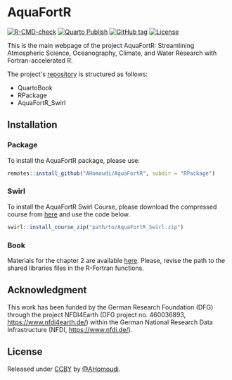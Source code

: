 # AquaFortR

<!-- badges: start -->
[![R-CMD-check](https://github.com/AHomoudi/AquaFortR/actions/workflows/R-CMD-check.yaml/badge.svg)](https://github.com/AHomoudi/AquaFortR/actions/workflows/R-CMD-check.yaml)
[![Quarto Publish](https://github.com/AHomoudi/AquaFortR/workflows/Quarto%20Publish/badge.svg)](https://github.com/AHomoudi/AquaFortR/actions?query=workflow:"Quarto+Publish")
[![GitHub tag](https://img.shields.io/github/tag/AHomoudi/AquaFortR?include_prereleases=&sort=semver&color=blue)](https://github.com/AHomoudi/AquaFortR/releases/)
[![License](https://img.shields.io/badge/License-CCBY-blue)](#license)
<!-- badges: end -->

This is the main webpage of the project AquaFortR: Streamlining Atmospheric Science, Oceanography, Climate, and Water Research with Fortran-accelerated R. 

The project's [repository](https://github.com/AHomoudi/AquaFortR/) is structured as follows:

 - QuartoBook  
 - RPackage  
 - AquaFortR_Swirl

## Installation 

### Package

To install the AquaFortR package, please use: 

```r
remotes::install_github("AHomoudi/AquaFortR", subdir = "RPackage")
```
### Swirl
To install the AquaFortR Swirl Course, please download the compressed course from 
<a href="AquaFortR_Swirl.zip">here</a> and use the code below. 

```r
swirl::install_course_zip("path/to/AquaFortR_Swirl.zip")
```

### Book 

Materials for the chapter 2 are available <a href="AquaFortR_Codes.zip">here</a>. Please, 
revise the path to the shared libraries files in the R-Fortran functions.


## Acknowledgment

This work has been funded by the German Research Foundation (DFG) through the project NFDI4Earth (DFG project no. 460036893, https://www.nfdi4earth.de/) within the German National Research Data Infrastructure (NFDI, https://www.nfdi.de/). 

## License

Released under [CCBY](/LICENSE) by [@AHomoudi](https://github.com/AHomoudi).


<!---  setwd("C:\\Projects\\AquaFortR") --->
